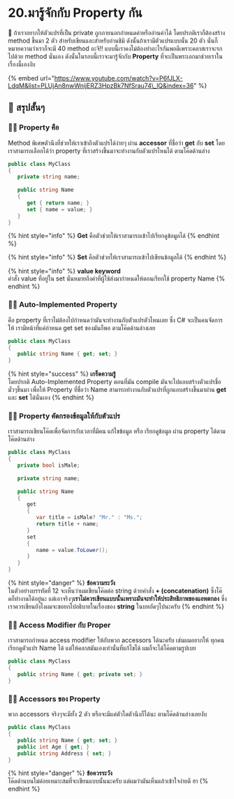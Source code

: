 # 20.มารู้จักกับ Property กัน

💬 ถ้าเราอยากให้ตัวแปรที่เป็น private ถูกภายนอกกำหนดค่าหรืออ่านค่าได้ โดยปรกติเราก็ต้องสร้าง method ขึ้นมา 2 ตัว สำหรับเขียนและสำหรับอ่านชิมิ ดังนั้นถ้าเรามีตัวแปรแบบนั้น 20 ตัว นั่นก็หมายความว่าเราก็จะมี 40 method อะจิ!! แบบนี้เราคงไม่ต้องทำอะไรกันพอดีเพราะคลาสเราจะรกไปด้วย method นั่นเอง ดังนั้นในรอบนี้เราจะมารู้จักกับ **Property** ที่จะเป็นพระเอกมาช่วยเราในเรื่องนี้เองงับ

{% embed url="https://www.youtube.com/watch?v=P6fJLX-LdqM&list=PLUjAn8nwWnijERZ3HpzBk7NfSrau74\_lQ&index=36" %}

## 🎯 สรุปสั้นๆ

### 👨‍🚀 Property คือ

Method พิเศษตัวนึงที่ช่วยให้เราเข้าถึงตัวแปรได้ง่ายๆ ผ่าน **accessor** ที่ชื่อว่า **get** กับ **set** โดยเราสามารถเลือกได้ว่า property ที่เราสร้างขึ้นมาจะทำงานกับตัวแปรไหนได้ ตามโค๊ดด้านล่าง

```csharp
public class MyClass
{
   private string name;
   
   public string Name
   {
      get { return name; }
      set { name = value; }
   }
}
```

{% hint style="info" %}
**Get** คือตัวช่วยให้เราสามารถเข้าไปเรียกดูข้อมูลได้
{% endhint %}

{% hint style="info" %}
**Set** คือตัวช่วยให้เราสามารถเข้าไปเขียนข้อมูลได้
{% endhint %}

{% hint style="info" %}
**value keyword**  
คำสั่ง value ที่อยู่ใน set นั่นหมายถึงค่าที่ผู้ใช้ส่งมากำหนดให้ตอนเรียกใช้ property Name
{% endhint %}

### 👨‍🚀 Auto-Implemented Property

คือ property ที่เราไม่ต้องไปกำหนดว่ามันจะทำงานกับตัวแปรตัวไหนเลย ซึ่ง C\# จะเป็นคนจัดการให้ เรามีหน้าที่แค่กำหนด get set ของมันก็พอ ตามโค๊ดด้านล่างเลย

```csharp
public class MyClass
{
   public string Name { get; set; }
}
```

{% hint style="success" %}
**เกร็ดความรู้**  
โดยปรกติ Auto-Implemented Property ตอนที่มัน compile มันจะไปแอบสร้างตัวแปรชื่อมั่วๆขึ้นมา เพื่อให้ Property ที่ชื่อว่า Name สามารถทำงานกับตัวแปรที่ถูกแอบสร้างขึ้นมาผ่าน **get** และ **set** ได้นั่นเอง
{% endhint %}

### 👨‍🚀 Property คัดกรองข้อมูลให้กับตัวแปร

เราสามารถเขียนโค๊ดเพื่อจัดการกับเวลาที่มีคน แก้ไขข้อมูล หรือ เรียกดูข้อมูล ผ่าน property ได้ตามโค๊ดด้านล่าง

```csharp
public class MyClass
{
   private bool isMale;
   
   private string name;
   
   public string Name
   {
      get
      {
         var title = isMale? "Mr." : "Ms.";
         return title + name;
      }
      set
      {
         name = value.ToLower();
      }
   }
}
```

{% hint style="danger" %}
**ข้อความระวัง**  
ในตัวอย่างบรรทัดที่ 12 จะเห็นว่าผมเขียนโค๊ดต่อ string ด้วยคำสั่ง **+ \(concatenation\)** ซึ่งโค๊ดก็ทำงานได้อยู่นะ แต่เอาจริงๆ**เราไม่ควรเขียนแบบนั้นเพราะมันจะทำให้ประสิทธิภาพของแอพตกลง** ซึ่งเราควรเขียนยังไงผมจะขอยกไปอธิบายในเรื่องของ **string** ในบทถัดๆไปนะครับ
{% endhint %}

### 👨‍🚀 Access Modifier กับ Proper

เราสามารถกำหนด access modifier ให้กับพวก accessors ได้นะครับ เช่นผมอยากให้ ทุกคนเรียกดูตัวแปร Name ได้ แต่ให้คลาสมันเองเท่านั้นที่แก้ไขได้ ผมก็จะได้โค๊ดตามรูปเบย

```csharp
public class MyClass
{
   public string Name { get; private set; }
}
```

### 👨‍🚀 Accessors ของ Property

พวก accessors จริงๆจะมีทั้ง 2 ตัว หรือจะมีแค่ตัวใดตัวนึงก็ได้นะ ตามโค๊ดด้านล่างเลยงับ

```csharp
public class MyClass
{
   public string Name { get; set; }
   public int Age { get; }
   public string Address { set; }
}
```

{% hint style="danger" %}
**ข้อควรระวัง**  
โค๊ดด้านบนไม่ค่อยเหมาะสมที่จะเขียนแบบนั้นนะครับ แต่ผมว่ามันเห็นแล้วเข้าใจง่ายดี ฮา
{% endhint %}

